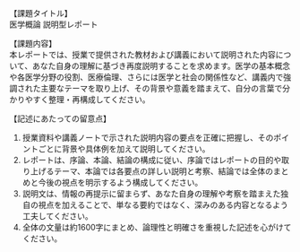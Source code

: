 【課題タイトル】  
医学概論 説明型レポート

【課題内容】  
本レポートでは、授業で提供された教材および講義において説明された内容について、あなた自身の理解に基づき再度説明することを求めます。医学の基本概念や各医学分野の役割、医療倫理、さらには医学と社会の関係性など、講義内で強調された主要なテーマを取り上げ、その背景や意義を踏まえて、自分の言葉で分かりやすく整理・再構成してください。

【記述にあたっての留意点】  
1. 授業資料や講義ノートで示された説明内容の要点を正確に把握し、そのポイントごとに背景や具体例を加えて説明してください。  
2. レポートは、序論、本論、結論の構成に従い、序論ではレポートの目的や取り上げるテーマ、本論では各要点の詳しい説明と考察、結論では全体のまとめと今後の視点を明示するよう構成してください。  
3. 説明文は、情報の再提示に留まらず、あなた自身の理解や考察を踏まえた独自の視点を加えることで、単なる要約ではなく、深みのある内容となるよう工夫してください。  
4. 全体の文量は約1600字にまとめ、論理性と明確さを重視した記述を心がけてください。